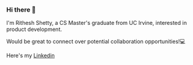 ### Hi there 👋

I'm Rithesh Shetty, a CS Master's graduate from UC Irvine, interested in product development.

Would be great to connect over potential collaboration opportunities!💻

Here's my [Linkedin](https://www.linkedin.com/in/ritheshetty/)
<!--
**ritheshetty/ritheshetty** is a ✨ _special_ ✨ repository because its `README.md` (this file) appears on your GitHub profile.

Here are some ideas to get you started:

- 🔭 I’m currently working on ...
- 🌱 I’m currently learning ...
- 👯 I’m looking to collaborate on ...
- 🤔 I’m looking for help with ...
- 💬 Ask me about ...
- 📫 How to reach me: ...
- 😄 Pronouns: ...
- ⚡ Fun fact: ...
-->

